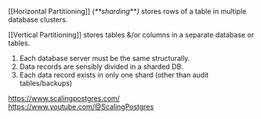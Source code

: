 [[Horizontal Partitioning]] (_**sharding_**_)_ stores rows of a table in multiple database clusters.

[[Vertical Partitioning]] stores tables &/or columns in a separate database or tables.

1.  Each database server must be the same structurally.
2.  Data records are sensibly divided in a sharded DB.
3.  Each data record exists in only one shard (other than audit tables/backups)

https://www.scalingpostgres.com/
https://www.youtube.com/@ScalingPostgres